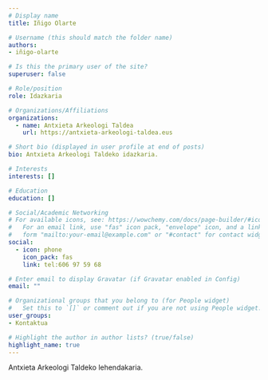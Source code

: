 ```yaml
---
# Display name
title: Iñigo Olarte

# Username (this should match the folder name)
authors:
- iñigo-olarte

# Is this the primary user of the site?
superuser: false

# Role/position
role: Idazkaria

# Organizations/Affiliations
organizations: 
  - name: Antxieta Arkeologi Taldea
    url: https://antxieta-arkeologi-taldea.eus

# Short bio (displayed in user profile at end of posts)
bio: Antxieta Arkeologi Taldeko idazkaria.

# Interests
interests: []

# Education
education: []

# Social/Academic Networking
# For available icons, see: https://wowchemy.com/docs/page-builder/#icons
#   For an email link, use "fas" icon pack, "envelope" icon, and a link in the
#   form "mailto:your-email@example.com" or "#contact" for contact widget.
social:
  - icon: phone
    icon_pack: fas
    link: tel:606 97 59 68

# Enter email to display Gravatar (if Gravatar enabled in Config)
email: ""

# Organizational groups that you belong to (for People widget)
#   Set this to `[]` or comment out if you are not using People widget.
user_groups: 
- Kontaktua

# Highlight the author in author lists? (true/false)
highlight_name: true
---
```


Antxieta Arkeologi Taldeko lehendakaria.
